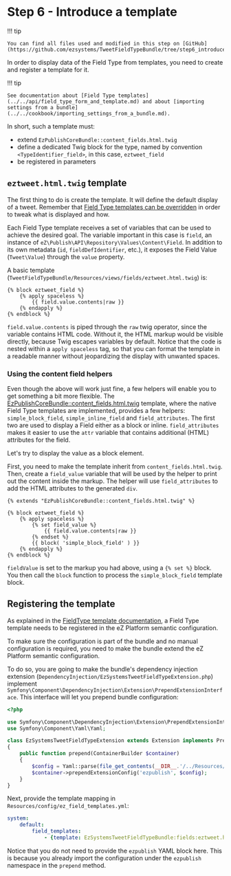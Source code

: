# Step 6 - Introduce a template

!!! tip

    You can find all files used and modified in this step on [GitHub](https://github.com/ezsystems/TweetFieldTypeBundle/tree/step6_introduce_a_template_v2).

In order to display data of the Field Type from templates, you need to create and register a template for it.

!!! tip

    See documentation about [Field Type templates](../../api/field_type_form_and_template.md) and about [importing settings from a bundle](../../cookbook/importing_settings_from_a_bundle.md).

In short, such a template must:

- extend `EzPublishCoreBundle::content_fields.html.twig`
- define a dedicated Twig block for the type, named by convention `<TypeIdentifier_field>`, in this case, `eztweet_field`
- be registered in parameters

## `eztweet.html.twig` template

The first thing to do is create the template. It will define the default display of a tweet.
Remember that [Field Type templates can be overridden](../../guide/twig_functions_reference.md#override-a-field-template-block) in order to tweak what is displayed and how.

Each Field Type template receives a set of variables that can be used to achieve the desired goal.
The variable important in this case is `field`, an instance of `eZ\Publish\API\Repository\Values\Content\Field`.
In addition to its own metadata (`id`, `fieldDefIdentifier`, etc.), it exposes the Field Value (`Tweet\Value`) through the `value` property.

A basic template (`TweetFieldTypeBundle/Resources/views/fields/eztweet.html.twig`) is:

``` html+twig
{% block eztweet_field %}
    {% apply spaceless %}
        {{ field.value.contents|raw }}
    {% endapply %}
{% endblock %}
```

`field.value.contents` is piped through the `raw` twig operator, since the variable contains HTML code.
Without it, the HTML markup would be visible directly, because Twig escapes variables by default.
Notice that the code is nested within a `apply spaceless` tag, so that you can format the template in a readable manner
without jeopardizing the display with unwanted spaces.

### Using the content field helpers

Even though the above will work just fine, a few helpers will enable you to get something a bit more flexible.
The [EzPublishCoreBundle::content_fields.html.twig](https://github.com/ezsystems/ezpublish-kernel/blob/master/eZ/Bundle/EzPublishCoreBundle/Resources/views/content_fields.html.twig) template,
where the native Field Type templates are implemented, provides a few helpers: `simple_block_field`, `simple_inline_field` and `field_attributes`.
The first two are used to display a Field either as a block or inline.
`field_attributes` makes it easier to use the `attr` variable that contains additional (HTML) attributes for the field.

Let's try to display the value as a block element.

First, you need to make the template inherit from `content_fields.html.twig`.
Then, create a `field_value` variable that will be used by the helper to print out the content inside the markup.
The helper will use `field_attributes` to add the HTML attributes to the generated `div`.

``` html+twig
{% extends "EzPublishCoreBundle::content_fields.html.twig" %}

{% block eztweet_field %}
    {% apply spaceless %}
        {% set field_value %}
            {{ field.value.contents|raw }}
        {% endset %}
        {{ block( 'simple_block_field' ) }}
    {% endapply %}
{% endblock %}
```

`fieldValue` is set to the markup you had above, using a `{% set %}` block.
You then call the `block` function to process the `simple_block_field` template block.

## Registering the template

As explained in the [FieldType template documentation](../../api/field_type_form_and_template.md#registering-your-template), a Field Type template needs to be registered in the eZ Platform semantic configuration.

To make sure the configuration is part of the bundle and no manual configuration is required,
you need to make the bundle extend the eZ Platform semantic configuration.

To do so, you are going to make the bundle's dependency injection extension (`DependencyInjection/EzSystemsTweetFieldTypeExtension.php`)
implement `Symfony\Component\DependencyInjection\Extension\PrependExtensionInterface`.
This interface will let you prepend bundle configuration:

``` php
<?php

use Symfony\Component\DependencyInjection\Extension\PrependExtensionInterface;
use Symfony\Component\Yaml\Yaml;

class EzSystemsTweetFieldTypeExtension extends Extension implements PrependExtensionInterface
{
    public function prepend(ContainerBuilder $container)
    {
        $config = Yaml::parse(file_get_contents(__DIR__.'/../Resources/config/ez_field_templates.yml'));
        $container->prependExtensionConfig('ezpublish', $config);
    }
}
```

Next, provide the template mapping in `Resources/config/ez_field_templates.yml`:

``` yml
system:
    default:
        field_templates:
            - {template: EzSystemsTweetFieldTypeBundle:fields:eztweet.html.twig, priority: 0}
```

Notice that you do not need to provide the `ezpublish` YAML block here.
This is because you already import the configuration under the `ezpublish` namespace in the `prepend` method.
